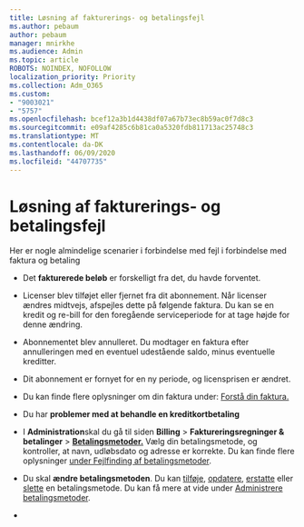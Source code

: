 ```yaml
---
title: Løsning af fakturerings- og betalingsfejl
ms.author: pebaum
author: pebaum
manager: mnirkhe
ms.audience: Admin
ms.topic: article
ROBOTS: NOINDEX, NOFOLLOW
localization_priority: Priority
ms.collection: Adm_O365
ms.custom:
- "9003021"
- "5757"
ms.openlocfilehash: bcef12a3b1d4438df07a67b73ec8b59ac0f7d8c3
ms.sourcegitcommit: e09af4285c6b81ca0a5320fdb811713ac25748c3
ms.translationtype: MT
ms.contentlocale: da-DK
ms.lasthandoff: 06/09/2020
ms.locfileid: "44707735"
---
```

# <a name="resolving-billing-and-payment-errors"></a>Løsning af fakturerings- og betalingsfejl

Her er nogle almindelige scenarier i forbindelse med fejl i forbindelse med faktura og betaling

- Det **fakturerede beløb** er forskelligt fra det, du havde forventet.
- Licenser blev tilføjet eller fjernet fra dit abonnement. Når licenser ændres midtvejs, afspejles dette på følgende faktura. Du kan se en kredit og re-bill for den foregående serviceperiode for at tage højde for denne ændring.
- Abonnementet blev annulleret. Du modtager en faktura efter annulleringen med en eventuel udestående saldo, minus eventuelle kreditter.
- Dit abonnement er fornyet for en ny periode, og licensprisen er ændret.
- Du kan finde flere oplysninger om din faktura under: [Forstå din faktura.](https://docs.microsoft.com/microsoft-365/commerce/billing-and-payments/understand-your-invoice2)
- Du har **problemer med at behandle en kreditkortbetaling**
- I **Administration**skal du gå til siden **Billing**   >   **Faktureringsregninger & betalinger**   >   **[Betalingsmetoder.](https://go.microsoft.com/fwlink/p/?linkid=2018806)** Vælg din betalingsmetode, og kontroller, at navn, udløbsdato og adresse er korrekte. Du kan finde flere oplysninger [under Fejlfinding af betalingsmetoder](https://docs.microsoft.com/microsoft-365/commerce/billing-and-payments/manage-payment-methods#troubleshoot-payment-methods).

- Du skal **ændre betalingsmetoden**. Du kan [tilføje](https://docs.microsoft.com/microsoft-365/commerce/billing-and-payments/manage-payment-methods?view=o365-worldwide#add-a-payment-method), [opdatere](https://docs.microsoft.com/microsoft-365/commerce/billing-and-payments/manage-payment-methods?view=o365-worldwide#update-payment-method-details), [erstatte](https://docs.microsoft.com/microsoft-365/commerce/billing-and-payments/manage-payment-methods?view=o365-worldwide#replace-a-payment-method) eller [slette](https://docs.microsoft.com/microsoft-365/commerce/billing-and-payments/manage-payment-methods?view=o365-worldwide#delete-a-payment-method) en betalingsmetode. Du kan få mere at vide under [Administrere betalingsmetoder](https://docs.microsoft.com/microsoft-365/commerce/billing-and-payments/manage-payment-methods?view=o365-worldwide).
- 